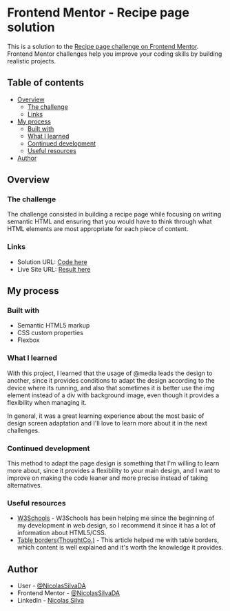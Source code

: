 # Frontend Mentor - Recipe page solution

This is a solution to the [Recipe page challenge on Frontend Mentor](https://www.frontendmentor.io/challenges/recipe-page-KiTsR8QQKm). Frontend Mentor challenges help you improve your coding skills by building realistic projects. 

## Table of contents

- [Overview](#overview)
  - [The challenge](#the-challenge)
  - [Links](#links)
- [My process](#my-process)
  - [Built with](#built-with)
  - [What I learned](#what-i-learned)
  - [Continued development](#continued-development)
  - [Useful resources](#useful-resources)
- [Author](#author)


## Overview


### The challenge

The challenge consisted in building a recipe page while focusing on writing semantic HTML and ensuring that you would have to think through what HTML elements are most appropriate for each piece of content.

### Links

- Solution URL: [Code here](https://github.com/NicolasSilvaDA/recipe-page)
- Live Site URL: [Result here](https://nicolassilvada.github.io/recipe-page/)

## My process

### Built with

- Semantic HTML5 markup
- CSS custom properties
- Flexbox

### What I learned

With this project, I learned that the usage of @media leads the design to another, since it provides conditions to adapt the design according to the device where its running, and also that sometimes it is better use the img element instead of a div with background image, even though it provides a flexibility when managing it.

In general, it was a great learning experience about the most basic of design screen adaptation and I'll love to learn more about it in the next challenges.

### Continued development

This method to adapt the page design is something that I'm willing to learn more about, since it provides a flexibility to your main design, and I want to improve on making the code leaner and more precise instead of taking alternatives.

### Useful resources

- [W3Schools](https://www.w3schools.com/) - W3Schools has been helping me since the beginning of my development in web design, so I recommend it since it has a lot of information about HTML5/CSS.
- [Table borders(ThoughtCo.)](https://www.thoughtco.com/add-internal-lines-to-table-with-css-3469872#:~:text=If%20you%20want%20to%20add,add%20lines%20inside%20individual%20cells.) - This article helped me with table borders, which content is well explained and it's worth the knowledge it provides.

## Author

- User - [@NicolasSilvaDA](https://github.com/NicolasSilvaDA)
- Frontend Mentor - [@NicolasSilvaDA](https://www.frontendmentor.io/profile/NicolasSilvaDA)
- LinkedIn - [Nicolas Silva](https://www.linkedin.com/in/nicolas-silva-araujo/)